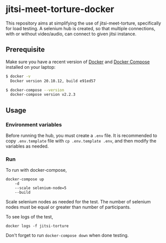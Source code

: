 # jitsi-meet-torture-docker

This repository aims at simplifying the use of jitsi-meet-torture, specifically for load testing. A selenium hub is created, so that multiple connections, with or without video/audio, can connect to given jitsi instance.

## Prerequisite

Make sure you have a recent version of [Docker](https://docs.docker.com/install)
and [Docker Compose](https://docs.docker.com/compose/install) installed on your
laptop:

```bash
$ docker -v
  Docker version 20.10.12, build e91ed57

$ docker-compose --version
  docker-compose version v2.2.3
```

## Usage

### Environment variables

Before running the hub, you must create a `.env` file. It is recommended to copy `.env.template` file with `cp .env.template .env`, and then modify the variables as needed.

### Run

To run with docker-compose, 

```shell
docker-compose up
    -d
    --scale selenium-node=5
    --build
```

Scale selenium nodes as needed for the test. The number of selenium nodes must be equal or greater than number of participants.

To see logs of the test, 

```shell
docker logs -f jitsi-torture
```

Don't forget to run `docker-compose down` when done testing.
